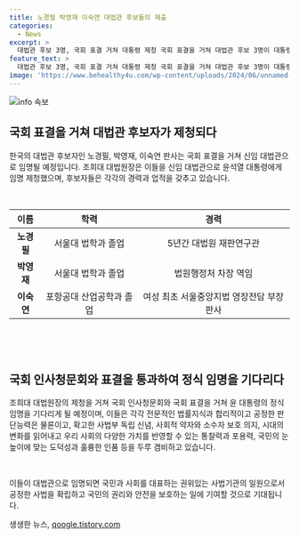 ```yaml
---
title: 노경필 박영재 이숙연 대법관 후보들의 제출
categories:
  - News
excerpt: >
  대법관 후보 3명, 국회 표결 거쳐 대통령 제청 국회 표결을 거쳐 대법관 후보 3명이 대통령에게 제청되었다. 조 대법원장은 후보들을 통해 국민의 재판받을 권리를 충실히 보장할 수 있는 능력과 사법부 독립 신념 등을 언급했다. 후보들은 서울대나 포항공대 출신으로 사법 경력을 보유하고 있으며, 국회 인사청문회와 표결을 거친 뒤 대통령의 임명을 받게 된다. (150자)
feature_text: >
  대법관 후보 3명, 국회 표결 거쳐 대통령 제청 국회 표결을 거쳐 대법관 후보 3명이 대통령에게 제청되었다. 조 대법원장은 후보들을 통해 국민의 재판받을 권리를 충실히 보장할 수 있는 능력과 사법부 독립 신념 등을 언급했다. 후보들은 서울대나 포항공대 출신으로 사법 경력을 보유하고 있으며, 국회 인사청문회와 표결을 거친 뒤 대통령의 임명을 받게 된다. (150자)
image: 'https://www.behealthy4u.com/wp-content/uploads/2024/06/unnamed-file.png'
---
```


<p><img src="https://www.behealthy4u.com/wp-content/uploads/2024/06/unnamed-file.png" alt="info 속보" /></p>

<h2 data-ke-size="size26">국회 표결을 거쳐 대법관 후보자가 제청되다</h2>

<p>한국의 대법관 후보자인 노경필, 박영재, 이숙연 판사는 국회 표결을 거쳐 신임 대법관으로 임명될 예정입니다. 조희대 대법원장은 이들을 신임 대법관으로 윤석열 대통령에게 임명 제청했으며, 후보자들은 각각의 경력과 업적을 갖추고 있습니다.</p>

<p data-ke-size="size16">&nbsp;</p>

<table>
    <thead>
        <tr>
            <th style="text-align: center;">이름</th>
            <th style="text-align: center;">학력</th>
            <th style="text-align: center;">경력</th>
        </tr>
    </thead>
    <tbody>
        <tr>
            <td style="text-align: center;"><b>노경필</b></td>
            <td style="text-align: center;">서울대 법학과 졸업</td>
            <td style="text-align: center;">5년간 대법원 재판연구관</td>
        </tr>
        <tr>
            <td style="text-align: center;"><b>박영재</b></td>
            <td style="text-align: center;">서울대 법학과 졸업</td>
            <td style="text-align: center;">법원행정처 차장 역임</td>
        </tr>
        <tr>
            <td style="text-align: center;"><b>이숙연</b></td>
            <td style="text-align: center;">포항공대 산업공학과 졸업</td>
            <td style="text-align: center;">여성 최초 서울중앙지법 영장전담 부장판사</td>
        </tr>
    </tbody>
</table>

<p data-ke-size="size16">&nbsp;</p>

<p><br></p>

<h2 data-ke-size="size26">국회 인사청문회와 표결을 통과하여 정식 임명을 기다리다</h2>

<p>조희대 대법원장의 제청을 거쳐 국회 인사청문회와 국회 표결을 거쳐 윤 대통령의 정식 임명을 기다리게 될 예정이며, 이들은 각각 전문적인 법률지식과 합리적이고 공정한 판단능력은 물론이고, 확고한 사법부 독립 신념, 사회적 약자와 소수자 보호 의지, 시대의 변화를 읽어내고 우리 사회의 다양한 가치를 반영할 수 있는 통찰력과 포용력, 국민의 눈높이에 맞는 도덕성과 훌륭한 인품 등을 두루 겸비하고 있습니다.</p>

<p data-ke-size="size16">&nbsp;</p>

<p>이들이 대법관으로 임명되면 국민과 사회를 대표하는 권위있는 사법기관의 일원으로서 공정한 사법을 확립하고 국민의 권리와 안전을 보호하는 일에 기여할 것으로 기대됩니다.</p>
생생한 뉴스, <a href="https://qoogle.tistory.com" rel="dofollow">qoogle.tistory.com</a>


